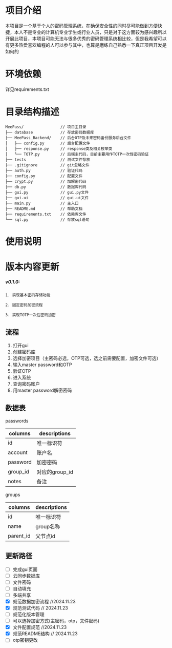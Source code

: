# 项目介绍
本项目是一个基于个人的密码管理系统，在确保安全性的同时尽可能做到方便快捷，本人不是专业的计算机专业学生或行业人员，只是对于这方面较为感兴趣所以开展此项目，本项目可能无法与很多优秀的密码管理系统相比较，但是我希望可以有更多热爱喜欢编程的人可以参与其中，也算是磨练自己熟悉一下真正项目开发是如何的

# 环境依赖
详见requirements.txt

# 目录结构描述
    MeePass/                // 项目主目录
    ├── database            // 存放密码数据库 
    ├── MeePass_Backend/    // 后台OTP及未来密码备份服务后台文件
    │   ├── config.py       // 后台配置文件
    │   ├── response.py     // response类及相关枚举类
    │   └── TOTP.py         // 后端主代码，目前主要用作TOTP一次性密码验证
    ├── tests               // 测试文件存放
    ├── .gitignore          // git忽略文件
    ├── auth.py             // 验证代码
    ├── config.py           // 配置文件
    ├── crypt.py            // 加解密代码
    ├── db.py               // 数据库代码
    ├── gui.py              // gui.py文件
    ├── gui.ui              // gui.ui文件
    ├── main.py             // 主入口
    ├── README.md           // 帮助文档
    ├── requirements.txt    // 依赖库文件
    └── sql.py              // 存放sql语句


# 使用说明

# 版本内容更新
##### v0.1.0:
    1. 实现基本密码存储功能
    
    2. 固定密码加密流程

    3. 实现TOTP一次性密码加密

## 流程
1. 打开gui
2. 创建密码库
3. 选择加密项目（主密码必选，OTP可选，选之前需要配置，加密文件可选）
4. 输入master password和OTP
5. 验证OTP
6. 进入系统
7. 查询密码账户
8. 用master password解密密码

## 数据表
passwords

| columns  | descriptions |
|----------|--------------|
| id       | 唯一标识符        |
| account  | 账户名          |
| password | 加密密码         |
| group_id | 对应的group_id  | 
| notes    | 备注           |
groups

| columns   | descriptions |
|-----------|--------------|
| id        | 唯一标识符        |
| name      | group名称      |
| parent_id | 父节点id        |

## 更新路径
- [ ] 完成gui页面
- [ ] 云同步数据库
- [ ] 文件密码
- [ ] 自动填充
- [ ] 多端共享
- [x] 规范数据加密流程 //2024.11.23
- [x] 规范测试代码 // 2024.11.23
- [ ] 规范化版本管理
- [ ] 可以选择加密方式(主密码，otp，文件密码)
- [x] 文件配置规范 //2024.11.23
- [x] 规范README结构 // 2024.11.23
- [ ] otp密钥更改
